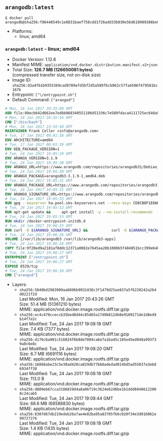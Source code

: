 ## `arangodb:latest`

```console
$ docker pull arangodb@sha256:f86448549c1e8831baef758cdd1f26add33b030e56d610909386be941aee1267
```

-	Platforms:
	-	linux; amd64

### `arangodb:latest` - linux; amd64

-	Docker Version: 1.12.6
-	Manifest MIME: `application/vnd.docker.distribution.manifest.v2+json`
-	Total Size: **126.7 MB (126650081 bytes)**  
	(compressed transfer size, not on-disk size)
-	Image ID: `sha256:d3a4fb1b9355369cad9789efd5bf2d5a589fbcb962c57fa4506f479581bc167b`
-	Entrypoint: `["\/entrypoint.sh"]`
-	Default Command: `["arangod"]`

```dockerfile
# Mon, 16 Jan 2017 20:35:09 GMT
ADD file:89ecb642d662ee7edbb868340551106d51336c7e589fdaca4111725ec64da957 in / 
# Mon, 16 Jan 2017 20:35:16 GMT
CMD ["/bin/bash"]
# Mon, 16 Jan 2017 23:59:48 GMT
MAINTAINER Frank Celler <info@arangodb.com>
# Tue, 17 Jan 2017 00:01:38 GMT
ENV ARCHITECTURE=amd64
# Tue, 17 Jan 2017 00:01:39 GMT
ENV DEB_PACKAGE_VERSION=1
# Tue, 24 Jan 2017 19:05:29 GMT
ENV ARANGO_VERSION=3.1.9
# Tue, 24 Jan 2017 19:05:30 GMT
ENV ARANGO_URL=https://www.arangodb.com/repositories/arangodb31/Debian_8.0
# Tue, 24 Jan 2017 19:05:30 GMT
ENV ARANGO_PACKAGE=arangodb3-3.1.9-1_amd64.deb
# Tue, 24 Jan 2017 19:05:31 GMT
ENV ARANGO_PACKAGE_URL=https://www.arangodb.com/repositories/arangodb31/Debian_8.0/amd64/arangodb3-3.1.9-1_amd64.deb
# Tue, 24 Jan 2017 19:05:31 GMT
ENV ARANGO_SIGNATURE_URL=https://www.arangodb.com/repositories/arangodb31/Debian_8.0/amd64/arangodb3-3.1.9-1_amd64.deb.asc
# Tue, 24 Jan 2017 19:05:33 GMT
RUN gpg --keyserver ha.pool.sks-keyservers.net --recv-keys CD8CB0F1E0AD5B52E93F41E7EA93F5E56E751E9B
# Tue, 24 Jan 2017 19:05:52 GMT
RUN apt-get update &&     apt-get install -y --no-install-recommends         libjemalloc1 	libsnappy1         ca-certificates         pwgen         curl     &&     rm -rf /var/lib/apt/lists/*
# Tue, 24 Jan 2017 19:05:53 GMT
RUN mkdir /docker-entrypoint-initdb.d
# Tue, 24 Jan 2017 19:06:25 GMT
RUN curl -O ${ARANGO_SIGNATURE_URL} &&           curl -O ${ARANGO_PACKAGE_URL} &&             gpg --verify ${ARANGO_PACKAGE}.asc &&     (echo arangodb3 arangodb3/password password test | debconf-set-selections) &&     (echo arangodb3 arangodb3/password_again password test | debconf-set-selections) &&     DEBIAN_FRONTEND="noninteractive" dpkg -i ${ARANGO_PACKAGE} &&     rm -rf /var/lib/arangodb3/* &&     sed -ri         -e 's!127\.0\.0\.1!0.0.0.0!g'         -e 's!^(file\s*=).*!\1 -!'         -e 's!^#\s*uid\s*=.*!uid = arangodb!'         -e 's!^#\s*gid\s*=.*!gid = arangodb!'         /etc/arangodb3/arangod.conf     &&     DEBIAN_FRONTEND="noninteractive" apt-get purge -y --auto-remove ca-certificates &&     rm -f ${ARANGO_PACKAGE}*
# Tue, 24 Jan 2017 19:06:26 GMT
VOLUME [/var/lib/arangodb3 /var/lib/arangodb3-apps]
# Tue, 24 Jan 2017 19:06:26 GMT
COPY file:9f20ed9a2181af8ddc12371a0082e7645aa20b1008b5f484851bcc399e64801e in /entrypoint.sh 
# Tue, 24 Jan 2017 19:06:27 GMT
ENTRYPOINT ["/entrypoint.sh"]
# Tue, 24 Jan 2017 19:06:27 GMT
EXPOSE 8529/tcp
# Tue, 24 Jan 2017 19:06:28 GMT
CMD ["arangod"]
```

-	Layers:
	-	`sha256:5040bd2983909aa8896b9932438c3f1479d25ae837a5f6220242a264d0221f2d`  
		Last Modified: Mon, 16 Jan 2017 20:43:26 GMT  
		Size: 51.4 MB (51361210 bytes)  
		MIME: application/vnd.docker.image.rootfs.diff.tar.gzip
	-	`sha256:ec4c470cceccb35bed8d44c85d65a17d9b812db0e9109171de1d8e49b14f7e2c`  
		Last Modified: Tue, 24 Jan 2017 19:08:18 GMT  
		Size: 7.4 KB (7377 bytes)  
		MIME: application/vnd.docker.image.rootfs.diff.tar.gzip
	-	`sha256:d176c6a901c516024f6b8de7084ca6e7a1ba45c105e45ed848a993f39a0c6e8c`  
		Last Modified: Tue, 24 Jan 2017 19:08:20 GMT  
		Size: 6.7 MB (6691116 bytes)  
		MIME: application/vnd.docker.image.rootfs.diff.tar.gzip
	-	`sha256:16868abe23c5e38ad420ca829db77b66adedad014bd5ad55037a3eb86934ff38`  
		Last Modified: Tue, 24 Jan 2017 19:08:18 GMT  
		Size: 113.0 B  
		MIME: application/vnd.docker.image.rootfs.diff.tar.gzip
	-	`sha256:d809eb67cca3186829d4a8a06f19c3624e62d6be1b1ddd60486122008c24cab5`  
		Last Modified: Tue, 24 Jan 2017 19:08:44 GMT  
		Size: 68.6 MB (68588830 bytes)  
		MIME: application/vnd.docker.image.rootfs.diff.tar.gzip
	-	`sha256:8307d67db219edeb26a7ae4e02ba95a83705fb6c020f34e3d016062e99727276`  
		Last Modified: Tue, 24 Jan 2017 19:08:18 GMT  
		Size: 1.4 KB (1435 bytes)  
		MIME: application/vnd.docker.image.rootfs.diff.tar.gzip
